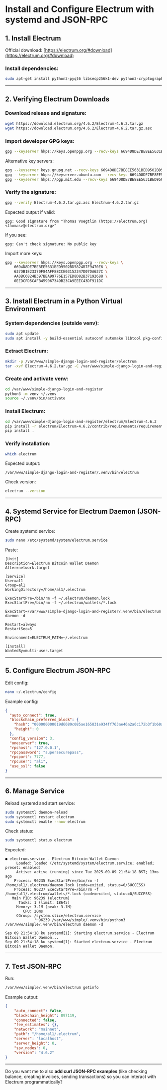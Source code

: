# Install and Configure Electrum with systemd and JSON-RPC

## 1. Install Electrum

Official download:
[https://electrum.org/#download](https://electrum.org/#download)

### Install dependencies:

```bash
sudo apt-get install python3-pyqt6 libsecp256k1-dev python3-cryptography
```

---

## 2. Verifying Electrum Downloads

### Download release and signature:

```bash
wget https://download.electrum.org/4.6.2/Electrum-4.6.2.tar.gz
wget https://download.electrum.org/4.6.2/Electrum-4.6.2.tar.gz.asc
```

### Import developer GPG keys:

```bash
gpg --keyserver hkps://keys.openpgp.org --recv-keys 6694D8DE7BE8EE5631BED9502BD5824B7F9470E6
```

Alternative key servers:

```bash
gpg --keyserver keys.gnupg.net --recv-keys 6694D8DE7BE8EE5631BED9502BD5824B7F9470E6
gpg --keyserver hkps://keyserver.ubuntu.com --recv-keys 6694D8DE7BE8EE5631BED9502BD5824B7F9470E6
gpg --keyserver hkps://pgp.mit.edu --recv-keys 6694D8DE7BE8EE5631BED9502BD5824B7F9470E6
```

### Verify the signature:

```bash
gpg --verify Electrum-4.6.2.tar.gz.asc Electrum-4.6.2.tar.gz
```

Expected output if valid:

```
gpg: Good signature from "Thomas Voegtlin (https://electrum.org) <thomasv@electrum.org>"
```

If you see:

```
gpg: Can't check signature: No public key
```

Import more keys:

```bash
gpg --keyserver hkps://keys.openpgp.org --recv-keys \
    6694D8DE7BE8EE5631BED9502BD5824B7F9470E6 \
    637DB1E23370F84AFF88CCE03152347D07DA627C \
    AA0BC6824B397BBA99776E157ED8D82B37192688 \
    0EEDCFD5CAFB459067349B23CA9EEEC43DF911DC
```

---

## 3. Install Electrum in a Python Virtual Environment

### System dependencies (outside venv):

```bash
sudo apt update
sudo apt install -y build-essential autoconf automake libtool pkg-config python3-dev libssl-dev
```

### Extract Electrum:

```bash
mkdir -p /var/www/simple-django-login-and-register/electrum
tar -xvf Electrum-4.6.2.tar.gz -C /var/www/simple-django-login-and-register/electrum
```

### Create and activate venv:

```bash
cd /var/www/simple-django-login-and-register
python3 -m venv ~/.venv
source ~/.venv/bin/activate
```

### Install Electrum:

```bash
cd /var/www/simple-django-login-and-register/electrum/Electrum-4.6.2
pip install -r electrum/Electrum-4.6.2/contrib/requirements/requirements.txt
pip install .
```

### Verify installation:

```bash
which electrum
```

Expected output:

```
/var/www/simple-django-login-and-register/.venv/bin/electrum
```

Check version:

```bash
electrum --version
```

---

## 4. Systemd Service for Electrum Daemon (JSON-RPC)

Create systemd service:

```bash
sudo nano /etc/systemd/system/electrum.service
```

Paste:

```
[Unit]
Description=Electrum Bitcoin Wallet Daemon
After=network.target

[Service]
User=al1
Group=al1
WorkingDirectory=/home/al1/.electrum

ExecStartPre=/bin/rm -f ~/.electrum/daemon.lock
ExecStartPre=/bin/rm -f ~/.electrum/wallets/*.lock

ExecStart=/var/www/simple-django-login-and-register/.venv/bin/electrum daemon -d

Restart=always
RestartSec=5

Environment=ELECTRUM_PATH=~/.electrum

[Install]
WantedBy=multi-user.target
```

---

## 5. Configure Electrum JSON-RPC

Edit config:

```bash
nano ~/.electrum/config
```

Example config:

```json
{
  "auto_connect": true,
  "blockchain_preferred_block": {
    "hash": "000000000019d6689c085ae165831e934ff763ae46a2a6c172b3f1b60a8ce26f",
    "height": 0
  },
  "config_version": 3,
  "oneserver": true,
  "rpchost": "127.0.0.1",
  "rpcpassword": "supersecurepass",
  "rpcport": 7777,
  "rpcuser": "al1",
  "use_ssl": false
}
```

---

## 6. Manage Service

Reload systemd and start service:

```bash
sudo systemctl daemon-reload
sudo systemctl restart electrum
sudo systemctl enable --now electrum
```

Check status:

```bash
sudo systemctl status electrum
```

Expected:

```
● electrum.service - Electrum Bitcoin Wallet Daemon
     Loaded: loaded (/etc/systemd/system/electrum.service; enabled; preset: enabled)
     Active: active (running) since Tue 2025-09-09 21:54:18 BST; 13ms ago
    Process: 96235 ExecStartPre=/bin/rm -f /home/al1/.electrum/daemon.lock (code=exited, status=0/SUCCESS)
    Process: 96237 ExecStartPre=/bin/rm -f /home/al1/.electrum/wallets/*.lock (code=exited, status=0/SUCCESS)
   Main PID: 96239 (electrum)
      Tasks: 1 (limit: 18645)
     Memory: 3.1M (peak: 3.1M)
        CPU: 20ms
     CGroup: /system.slice/electrum.service
             └─96239 /var/www/simple/.venv/bin/python3 /var/www/simple/.venv/bin/electrum daemon -d

Sep 09 21:54:18 ku systemd[1]: Starting electrum.service - Electrum Bitcoin Wallet Daemon...
Sep 09 21:54:18 ku systemd[1]: Started electrum.service - Electrum Bitcoin Wallet Daemon.
```

---

## 7. Test JSON-RPC

Run:

```bash
/var/www/simple/.venv/bin/electrum getinfo
```

Example output:

```json
{
    "auto_connect": false,
    "blockchain_height": 897119,
    "connected": false,
    "fee_estimates": {},
    "network": "mainnet",
    "path": "/home/al1/.electrum",
    "server": "localhost",
    "server_height": 0,
    "spv_nodes": 0,
    "version": "4.6.2"
}
```

---

Do you want me to also **add curl JSON-RPC examples** (like checking balance, creating invoices, sending transactions) so you can interact with Electrum programmatically?
